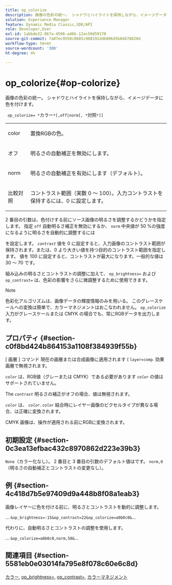 ```yaml
---
title: op_colorize
description: 画像の色彩の統一。 シャドウとハイライトを保持しながら、イメージデータに色を付けます。
solution: Experience Manager
feature: Dynamic Media Classic,SDK/API
role: Developer,User
exl-id: 1abbde32-867a-4596-a46b-12ec50d59170
source-git-commit: 7a07ec9550c0685c908191dd6806d5b84678820d
workflow-type: tm+mt
source-wordcount: '308'
ht-degree: 4%

---
```


# op_colorize{#op-colorize}

画像の色彩の統一。 シャドウとハイライトを保持しながら、イメージデータに色を付けます。

` op_colorize= *`カラー`*[,off|norm[, *`対照`*]]`

<table id="simpletable_768D6CDF3F734E7F89DC7AB2EAAC0C77"> 
 <tr class="strow"> 
  <td class="stentry"> <p> <span class="varname"> color </span> </p> </td> 
  <td class="stentry"> <p>置換RGBの色。 </p> </td> 
 </tr> 
 <tr class="strow"> 
  <td class="stentry"> <p> <span class="codeph"> オフ </span> </p> </td> 
  <td class="stentry"> <p>明るさの自動補正を無効にします。 </p> </td> 
 </tr> 
 <tr class="strow"> 
  <td class="stentry"> <p> <span class="codeph"> norm </span> </p> </td> 
  <td class="stentry"> <p>明るさの自動補正を有効にします（デフォルト）。 </p> </td> 
 </tr> 
 <tr class="strow"> 
  <td class="stentry"> <p> <span class="varname"> 比較対照 </span> </p> </td> 
  <td class="stentry"> <p>コントラスト範囲（実数 0 ～ 100）。入力コントラストを保持するには、0 に設定します。 </p> </td> 
 </tr> 
</table>

2 番目の引数は、色付けする前にソース画像の明るさを調整するかどうかを指定します。 指定 `off` 自動明るさ補正を無効にするか、 `norm` 中央値が 50 %の強度になるように明るさを自動的に調整するには

を設定します。 *`contrast`* 値を 0 に設定すると、入力画像のコントラスト範囲が保持されます。または、0 より大きい値を持つ目的のコントラスト範囲を指定します。 値を 100 に設定すると、コントラストが最大になります。一般的な値は 30 ～ 70 です。

組み込みの明るさとコントラストの調整に加えて、 `op_brightness=` および `op_contrast=` は、色彩の影響をさらに微調整するために使用できます。

>[!NOTE]
>
>色彩化アルゴリズムは、画像データの輝度情報のみを用いる。 このグレースケールへの変換は簡単で、カラーマネジメントはおこなわれません。 `op_colorize` 入力がグレースケールまたは CMYK の場合でも、常にRGBデータを出力します。

## プロパティ {#section-c0f8bd424b864153a1108f384939f55b}

[ 画層 ] コマンド 現在の画層または合成画像に適用されます ( `layer=comp`. 効果画層で無視されます。

*`color`* は、RGB値（グレーまたは CMYK）である必要があります *`color`* の値はサポートされていません。

The *`contrast`* 明るさの補正がオフの場合、値は無視されます。

*`color`* は、 *`color`*. *`color`* 結合時にレイヤー画像のピクセルタイプが異なる場合、は正確に変換されます。

CMYK 画像は、操作が適用される前にRGBに変換されます。

## 初期設定 {#section-0c3ea13efbac432c8970862d223e39b3}

`None`（カラー化なし）。 2 番目と 3 番目の引数のデフォルト値はです。 `norm,0`（明るさの自動補正とコントラストの変更なし）。

## 例 {#section-4c418d7b5e97409d9a448b8f08a1eab3}

画像レイヤーに色を付ける前に、明るさとコントラストを動的に調整します。

... `&op_brightness=-15&op_contrast=22&op_colorize=a0b0c0&`...

代わりに、自動明るさとコントラストの調整を使用します。

… `&op_colorize=a0b0c0,norm,50&`…

## 関連項目 {#section-5581eb0e03014fa795e8f078c60e6c8d}

[カラー](/help/aem-is-ir-api/is-api/http-ref/image-serving-api-ref/c-http-protocol-reference/c-data-types/r-is-http-color.md), [op_brightness=](../../../../../is-api/http-ref/image-serving-api-ref/c-http-protocol-reference/c-command-reference/r-op-brightness.md#reference-edf79dc41ae5411c80bec3ee3731c58a), [op_contrast=](../../../../../is-api/http-ref/image-serving-api-ref/c-http-protocol-reference/c-command-reference/r-op-contrast.md#reference-b26dfa9869fd43bebea0fbb8e9fe743d), [カラーマネジメント](../../../../../is-api/http-ref/image-serving-api-ref/c-http-protocol-reference/c-syntax-and-features/r-color-management.md#reference-c7e4a72d589145189f7e4bcb6b4544d7)
